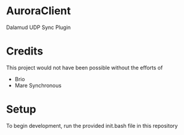 # AuroraClient
Dalamud UDP Sync Plugin


# Credits

This project would not have been possible without the efforts of
- Brio
- Mare Synchronous

# Setup

To begin development, run the provided init.bash file in this repository
